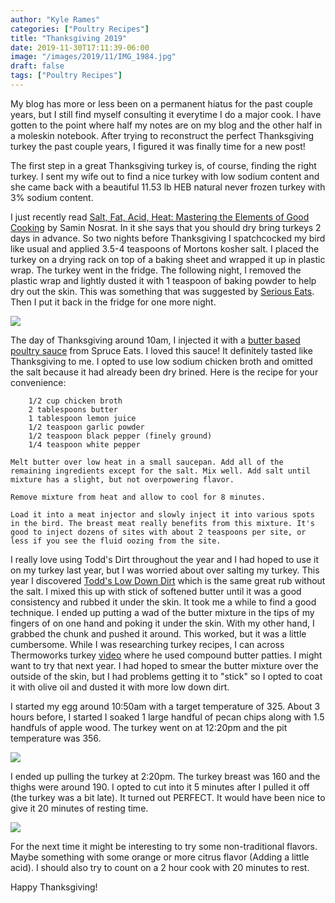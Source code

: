 ```yaml
---
author: "Kyle Rames"
categories: ["Poultry Recipes"]
title: "Thanksgiving 2019"
date: 2019-11-30T17:11:39-06:00
image: "/images/2019/11/IMG_1984.jpg"
draft: false
tags: ["Poultry Recipes"]
---
```


My blog has more or less been on a permanent hiatus for the past couple years, but I still find myself consulting it everytime I do a major cook. I have gotten to the point where half my notes are on my blog and the other half in a moleskin notebook. After trying to reconstruct the perfect Thanksgiving turkey the past couple years, I figured it was finally time for a new post!

The first step in a great Thanksgiving turkey is, of course, finding the right turkey. I sent my wife out to find a nice turkey with low sodium content and she came back with a beautiful 11.53 lb HEB natural never frozen turkey with 3% sodium content.

I just recently read [Salt, Fat, Acid, Heat: Mastering the Elements of Good Cooking](https://www.amazon.com/gp/product/1476753830/ref=dbs_a_def_rwt_bibl_vppi_i0) by Samin Nosrat. In it she says that you should dry bring turkeys 2 days in advance. So two nights before Thanksgiving I spatchcocked my bird like usual and applied 3.5-4 teaspoons of Mortons kosher salt. I placed the turkey on a drying rack on top of a baking sheet and wrapped it up in plastic wrap. The turkey went in the fridge. The following night, I removed the plastic wrap and lightly dusted it with 1 teaspoon of baking powder to help dry out the skin. This was something that was suggested by [Serious Eats](https://www.seriouseats.com/2016/10/how-to-get-crispier-chicken-turkey-poultry-skin-with-baking-powder.html). Then I put it back in the fridge for one more night.

![](/images/2019/11/IMG_1973.jpg)

The day of Thanksgiving around 10am, I injected it with a [butter based poultry sauce](https://www.thespruceeats.com/butter-based-injection-sauce-335248) from Spruce Eats. I loved this sauce! It definitely tasted like Thanksgiving to me. I opted to use low sodium chicken broth and omitted the salt because it had already been dry brined. Here is the recipe for your convenience:

```
    1/2 cup chicken broth
    2 tablespoons butter
    1 tablespoon lemon juice
    1/2 teaspoon garlic powder
    1/2 teaspoon black pepper (finely ground)
    1/4 teaspoon white pepper

Melt butter over low heat in a small saucepan. Add all of the remaining ingredients except for the salt. Mix well. Add salt until mixture has a slight, but not overpowering flavor.

Remove mixture from heat and allow to cool for 8 minutes.

Load it into a meat injector and slowly inject it into various spots in the bird. The breast meat really benefits from this mixture. It's good to inject dozens of sites with about 2 teaspoons per site, or less if you see the fluid oozing from the site.

```

I really love using Todd's Dirt throughout the year and I had hoped to use it on my turkey last year, but I was worried about over salting my turkey. This year I discovered [Todd's Low Down Dirt](https://www.amazon.com/Todds-Dirt-Ultimate-All-Purpose-Seasoning/dp/B008VT88Z6) which is the same great rub without the salt. I mixed this up with stick of softened butter until it was a good consistency and rubbed it under the skin. It took me a while to find a good technique. I ended up putting a wad of the butter mixture in the tips of my fingers of on one hand and poking it under the skin. With my other hand, I grabbed the chunk and pushed it around. This worked, but it was a little cumbersome. While I was researching turkey recipes, I can across Thermoworks turkey [video](https://www.youtube.com/watch?v=im4qdseGV8E) where he used compound butter patties. I might want to try that next year. I had hoped to smear the butter mixture over the outside of the skin, but I had problems getting it to "stick" so I opted to coat it with olive oil and dusted it with more low down dirt.

I started my egg around 10:50am with a target temperature of 325. About 3 hours before, I started I soaked 1 large handful of pecan chips along with 1.5 handfuls of apple wood. The turkey went on at 12:20pm and the pit temperature was 356.

![](/images/2019/11/IMG_1975.jpg)

I ended up pulling the turkey at 2:20pm. The turkey breast was 160 and the thighs were around 190. I opted to cut into it 5 minutes after I pulled it off (the turkey was a bit late). It turned out PERFECT. It would have been nice to give it 20 minutes of resting time.

![](/images/2019/11/IMG_1984.jpg)

For the next time it might be interesting to try some non-traditional flavors. Maybe something with some orange or more citrus flavor (Adding a little acid). I should also try to count on a 2 hour cook with 20 minutes to rest.

Happy Thanksgiving!
